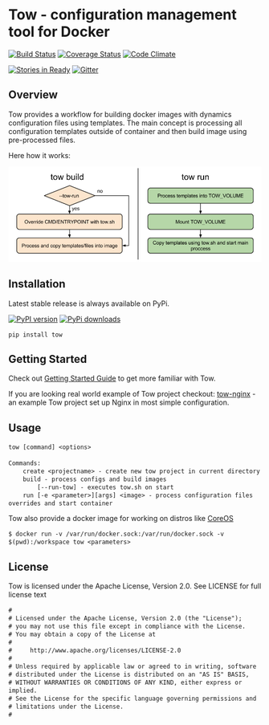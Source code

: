 Tow - configuration management tool for Docker
==============================================

[![Build Status](https://travis-ci.org/docker-tow/tow.svg)](https://travis-ci.org/docker-tow/tow)
[![Coverage Status](https://coveralls.io/repos/docker-tow/tow/badge.svg)](https://coveralls.io/r/docker-tow/tow)
[![Code Climate](https://codeclimate.com/github/docker-tow/tow/badges/gpa.svg)](https://codeclimate.com/github/docker-tow/tow)    

[![Stories in Ready](https://badge.waffle.io/docker-tow/tow.png?label=ready&title=Ready)](https://waffle.io/docker-tow/tow)
[![Gitter](https://badges.gitter.im/Join%20Chat.svg)](https://gitter.im/docker-tow/tow?utm_source=badge&utm_medium=badge&utm_campaign=pr-badge)


## Overview

Tow provides a workflow for building docker images with dynamics configuration files using templates. The main concept is processing all configuration templates outside of container and then build image using pre-processed files.

Here how it works:

![Tow process diagram](docs/images/tow-process.png)

## Installation

Latest stable release is always available on PyPi.

[![PyPI version](https://badge.fury.io/py/tow.svg)](http://badge.fury.io/py/tow)
[![PyPi downloads](https://pypip.in/d/tow/badge.png)](https://crate.io/packages/tow/)

```
pip install tow
```

## Getting Started

Check out [Getting Started Guide](docs/introduction.md) to get more familiar with Tow.

If you are looking real world example of Tow project checkout: [tow-nginx](https://github.com/docker-tow/tow-nginx) - an example Tow project set up Nginx in most simple configuration.

## Usage

```
tow [command] <options>

Commands:
    create <projectname> - create new tow project in current directory
    build - process configs and build images
        [--run-tow] - executes tow.sh on start
    run [-e <parameter>][args] <image> - process configuration files overrides and start container
```

Tow also provide a docker image for working on distros like [CoreOS](https://coreos.com)

```
$ docker run -v /var/run/docker.sock:/var/run/docker.sock -v $(pwd):/workspace tow <parameters>
```

## License

Tow is licensed under the Apache License, Version 2.0. See LICENSE for full license text

```
#
# Licensed under the Apache License, Version 2.0 (the "License");
# you may not use this file except in compliance with the License.
# You may obtain a copy of the License at
#
#     http://www.apache.org/licenses/LICENSE-2.0
#
# Unless required by applicable law or agreed to in writing, software
# distributed under the License is distributed on an "AS IS" BASIS,
# WITHOUT WARRANTIES OR CONDITIONS OF ANY KIND, either express or implied.
# See the License for the specific language governing permissions and
# limitations under the License.
#
```
